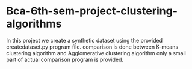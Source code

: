 # Bca-6th-sem-project-clustering-algorithms
In this project we create a synthetic dataset using the provided createdataset.py program file.
comparison is done between K-means clustering algorithm and Agglomerative clustering algorithm
only a small part of actual comparison program is provided.
